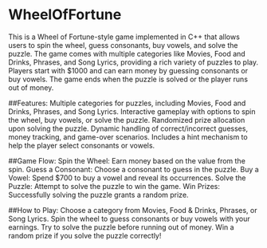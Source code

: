 # WheelOfFortune

This is a Wheel of Fortune-style game implemented in C++ that allows users to spin the wheel, guess consonants, buy vowels, and solve the puzzle. The game comes with multiple categories like Movies, Food and Drinks, Phrases, and Song Lyrics, providing a rich variety of puzzles to play. Players start with $1000 and can earn money by guessing consonants or buy vowels. The game ends when the puzzle is solved or the player runs out of money.

##Features:
Multiple categories for puzzles, including Movies, Food and Drinks, Phrases, and Song Lyrics.
Interactive gameplay with options to spin the wheel, buy vowels, or solve the puzzle.
Randomized prize allocation upon solving the puzzle.
Dynamic handling of correct/incorrect guesses, money tracking, and game-over scenarios.
Includes a hint mechanism to help the player select consonants or vowels.

##Game Flow:
Spin the Wheel: Earn money based on the value from the spin.
Guess a Consonant: Choose a consonant to guess in the puzzle.
Buy a Vowel: Spend $700 to buy a vowel and reveal its occurrences.
Solve the Puzzle: Attempt to solve the puzzle to win the game.
Win Prizes: Successfully solving the puzzle grants a random prize.

##How to Play:
Choose a category from Movies, Food & Drinks, Phrases, or Song Lyrics.
Spin the wheel to guess consonants or buy vowels with your earnings.
Try to solve the puzzle before running out of money.
Win a random prize if you solve the puzzle correctly!
